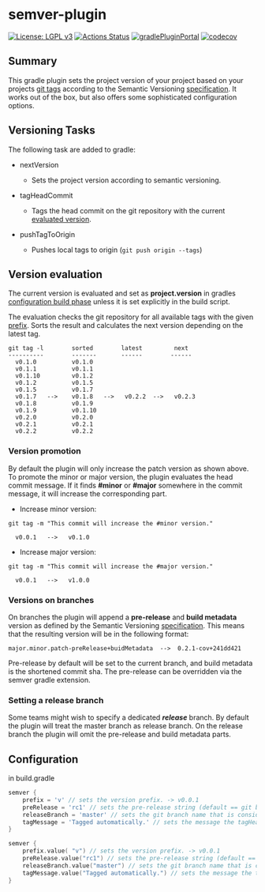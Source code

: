 # semver-plugin
[![License: LGPL v3](https://img.shields.io/badge/License-LGPL%20v3-blue.svg)](https://www.gnu.org/licenses/lgpl-3.0)
[![Actions Status](https://github.com/f-u-z-z-l-e/semver-plugin/workflows/build/badge.svg)](https://github.com/f-u-z-z-l-e/semver-plugin/actions)
[![gradlePluginPortal](https://img.shields.io/maven-metadata/v/https/plugins.gradle.org/m2/ch/fuzzle/gradle/semver/ch.fuzzle.gradle.semver.gradle.plugin/maven-metadata.xml.svg?label=gradlePluginPortal)](https://plugins.gradle.org/plugin/ch.fuzzle.gradle.semver)
[![codecov](https://codecov.io/gh/f-u-z-z-l-e/semver-plugin/branch/master/graph/badge.svg)](https://codecov.io/gh/f-u-z-z-l-e/semver-plugin)

## Summary
This gradle plugin sets the project version of your project based on your projects
[git tags](https://git-scm.com/book/en/v2/Git-Basics-Tagging) according to the Semantic Versioning
[specification](https://semver.org). It works out of the box, but also offers some sophisticated configuration options.

## Versioning Tasks
The following task are added to gradle:
* nextVersion
  * Sets the project version according to semantic versioning.

* tagHeadCommit
  * Tags the head commit on the git repository with the current [evaluated version](#Version-evaluation).

* pushTagToOrigin
  * Pushes local tags to origin (```git push origin --tags```)

## Version evaluation
The current version is evaluated and set as **project.version** in gradles
[configuration build phase](https://docs.gradle.org/current/userguide/build_lifecycle.html#sec:build_phases) unless it
is set explicitly in the build script.

The evaluation checks the git repository for all available tags with the given [prefix](#configuration). Sorts the result and
calculates the next version depending on the latest tag.

```
git tag -l        sorted        latest         next
----------        -------       ------        ------
  v0.1.0          v0.1.0
  v0.1.1          v0.1.1
  v0.1.10         v0.1.2
  v0.1.2          v0.1.5
  v0.1.5          v0.1.7
  v0.1.7   -->    v0.1.8   -->   v0.2.2  -->   v0.2.3
  v0.1.8          v0.1.9
  v0.1.9          v0.1.10
  v0.2.0          v0.2.0
  v0.2.1          v0.2.1
  v0.2.2          v0.2.2
```

### Version promotion
By default the plugin will only increase the patch version as shown above. To promote the minor or major version, the
plugin evaluates the head commit message. If it finds **#minor** or **#major** somewhere in the commit message, it will
increase the corresponding part.

* Increase minor version:
```
git tag -m "This commit will increase the #minor version."

  v0.0.1   -->   v0.1.0
```
* Increase major version:
```
git tag -m "This commit will increase the #major version."

  v0.0.1   -->   v1.0.0
```

### Versions on branches
On branches the plugin will append a **pre-release** and **build metadata** version as defined by the Semantic Versioning
[specification](https://semver.org). This means that the resulting version will be in the following format:

```
major.minor.patch-preRelease+buidMetadata  -->  0.2.1-cov+241dd421
```

Pre-release by default will be set to the current branch, and build metadata is the shortened commit sha. The pre-release
can be overridden via the semver gradle extension.

### Setting a release branch
Some teams might wish to specify a dedicated ***release*** branch. By default the plugin will treat the master branch as
release branch. On the release branch the plugin will omit the pre-release and build metadata parts.

## Configuration

in build.gradle

```groovy
semver {
    prefix = 'v' // sets the version prefix. -> v0.0.1
    preRelease = 'rc1' // sets the pre-release string (default == git branch name)
    releaseBranch = 'master' // sets the git branch name that is considered to be the 'release' branch.
    tagMessage = 'Tagged automatically.' // sets the message the tagHeadCommit task should use (default = 'Tagged by 'ch.fuzzle.gradle.semver' gradle plugin.')
}
```

```kotlin
semver {
    prefix.value( "v") // sets the version prefix. -> v0.0.1
    preRelease.value("rc1") // sets the pre-release string (default == git branch name)
    releaseBranch.value("master") // sets the git branch name that is considered to be the 'release' branch.
    tagMessage.value("Tagged automatically.") // sets the message the tagHeadCommit task should use (default = 'Tagged by 'ch.fuzzle.gradle.semver' gradle plugin.')
}
```